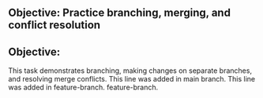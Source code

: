 ## Objective: Practice branching, merging, and conflict resolution
## Objective:
This task demonstrates branching, making changes on separate branches, and resolving merge conflicts.
This line was added in main branch.
This line was added in feature-branch.
feature-branch.
